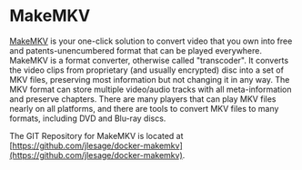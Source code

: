 # MakeMKV

[MakeMKV](http://www.makemkv.com/) is your one-click solution to convert video that you own into free and patents-unencumbered format that can be played everywhere. MakeMKV is a format converter, otherwise called "transcoder". It converts the video clips from proprietary (and usually encrypted) disc into a set of MKV files, preserving most information but not changing it in any way. The MKV format can store multiple video/audio tracks with all meta-information and preserve chapters. There are many players that can play MKV files nearly on all platforms, and there are tools to convert MKV files to many formats, including DVD and Blu-ray discs.

The GIT Repository for MakeMKV is located at [https://github.com/jlesage/docker-makemkv](https://github.com/jlesage/docker-makemkv).
